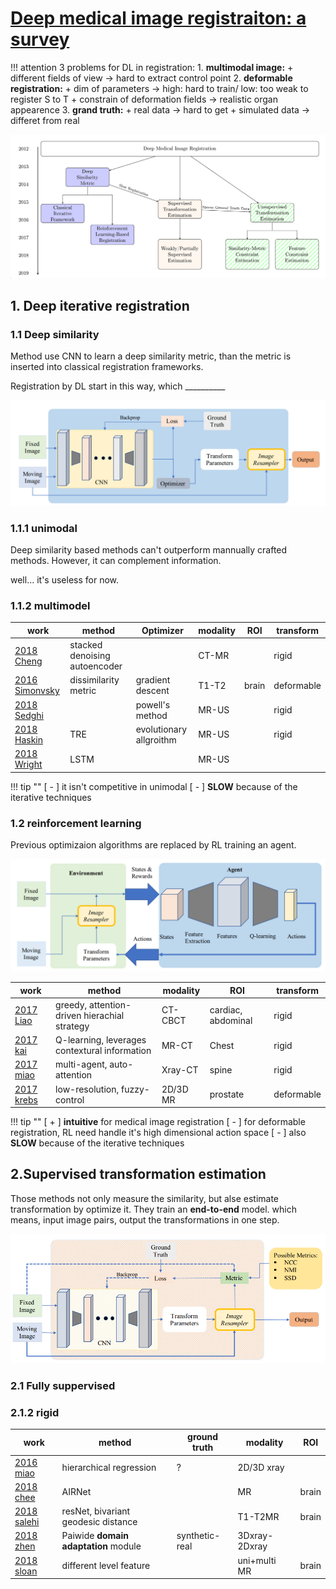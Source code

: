 # [Deep medical image registraiton: a survey](https://link.springer.com/content/pdf/10.1007/s00138-020-01060-x.pdf)

!!! attention 3 problems for DL in registration:
    1. **multimodal image:**
       + different fields of view -> hard to extract control point
    2. **deformable registration:**
       + dim of parameters -> high: hard to train/ low: too weak to register S to T
       + constrain of deformation fields -> realistic organ appearence
    3. **grand truth:**
        + real data -> hard to get
        + simulated data -> differet from real

![](picture/2021-11-05-16-10-38.png)

## 1. Deep iterative registration

### 1.1 Deep similarity

Method use CNN to learn a deep similarity metric, than the metric is inserted into classical registration frameworks.

Registration by DL start in this way, which __________

![](picture/2021-11-05-16-25-02.png)

### 1.1.1 unimodal

Deep similarity based methods can't outperform mannually crafted methods. However, it can complement information.

well... it's useless for now.

### 1.1.2 multimodel

| work | method |Optimizer| modality | ROI | transform |
|---|---|---|---|---|---|
|[2018 Cheng](https://www.tandfonline.com/doi/full/10.1080/21681163.2015.1135299)|stacked  denoising autoencoder||CT-MR||rigid|
|[2016 Simonvsky](https://link.springer.com/chapter/10.1007%2F978-3-319-46726-9_2)|dissimilarity metric|gradient descent|T1-T2|brain|deformable|
|[2018 Sedghi](https://arxiv.org/pdf/1804.01565.pdf)||powell's method|MR-US||rigid|
|[2018 Haskin](https://europepmc.org/article/MED/30382457)|TRE|evolutionary allgroithm|MR-US||rigid|
|[2018 Wright](https://link.springer.com/chapter/10.1007%2F978-3-030-00807-9_15)|LSTM||MR-US|||

!!! tip ""
    [ - ] it isn't competitive in unimodal
    [ - ] **SLOW** because of the iterative techniques

### 1.2 reinforcement learning

 Previous optimizaion algorithms are replaced by RL training an agent.

![](picture/2021-11-05-21-12-39.png)

work | method | modality | ROI | transform
---|---|---|---|---
[2017 Liao](https://arxiv.org/pdf/1611.10336.pdf)|greedy, attention-driven hierachial strategy|CT-CBCT|cardiac, abdominal|rigid
[2017 kai](https://link.springer.com/chapter/10.1007/978-3-319-66182-7_28)|Q-learning, leverages contextural information|MR-CT|Chest|rigid
[2017 miao](https://arxiv.org/pdf/1712.01651.pdf)|multi-agent, auto-attention|Xray-CT|spine|rigid
[2017 krebs](https://link.springer.com/chapter/10.1007%2F978-3-319-66182-7_40)|low-resolution, fuzzy-control|2D/3D MR|prostate|deformable

!!! tip ""
    [ + ] **intuitive** for medical image registration
    [ - ] for deformable registration, RL need handle it's high dimensional action space
    [ - ] also **SLOW** because of the iterative techniques

## 2.Supervised transformation estimation

Those methods not only measure the similarity, but alse estimate transformation by optimize it. They train an **end-to-end** model. which means, input image pairs, output the transformations in one step. 

![](picture/2021-11-06-14-07-03.png)

### 2.1 Fully suppervised

### 2.1.2 rigid

work | method |ground truth| modality | ROI 
---|---|---|---|---
[2016 miao](https://ieeexplore.ieee.org/document/7393571)|hierarchical regression|?|2D/3D xray|
[2018 chee](https://arxiv.org/pdf/1810.02583.pdf)|AIRNet||MR|brain
[2018 salehi](https://arxiv.org/pdf/1803.05982.pdf)|resNet, bivariant geodesic distance||T1-T2MR|brain
[2018 zhen](https://europepmc.org/article/PMC/PMC5767648)|Paiwide **domain adaptation** module|synthetic-real|3Dxray-2Dxray|
[2018 sloan](http://eprints.gla.ac.uk/156798/1/156798.pdf)|different level feature||uni+multi MR|brain

